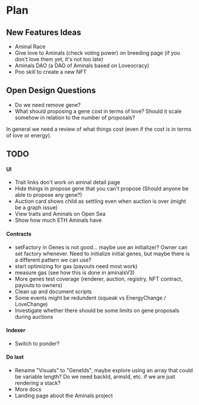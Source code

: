 # Plan

## New Features Ideas

- Aminal Race
- Give love to Aminals (check voting power) on breeding page (if you don't love them yet, it's not too late)
- Aminals DAO (a DAO of Aminals based on Loveocracy)
- Poo skill to create a new NFT

## Open Design Questions

- Do we need remove gene?
- What should proposing a gene cost in terms of love? Should it scale somehow in relation to the number of proposals?

In general we need a review of what things cost (even if the cost is in terms of love or energy).

## TODO

#### UI

- Trait links don't work on aminal detail page
- Hide things in propose gene that you can't propose (Should anyone be able to propose any gene?)
- Auction card shows child as settling even when auction is over (might be a graph issue)
- View traits and Aminals on Open Sea
- Show how much ETH Aminals have

#### Contracts

- setFactory in Genes is not good... maybe use an initializer? Owner can set factory whenever. Need to initialize initial genes, but maybe there is a different pattern we can use?
- start optimizing for gas (payouts need most work)
- measure gas (see how this is done in aminalsV3)
- More genes test coverage (renderer, auction, registry, NFT contract, payouts to owners)
- Clean up and document scripts
- Some events might be redundent (squeak vs EnergyChange / LoveChange)
- Investigate whether there should be some limits on gene proposals during auctions

#### Indexer

- Switch to ponder?

#### Do last

- Rename "Visuals" to "GeneIds", maybe explore using an array that could be variable length? Do we need backId, armsId, etc. if we are just rendering a stack?
- More docs
- Landing page about the Aminals project
